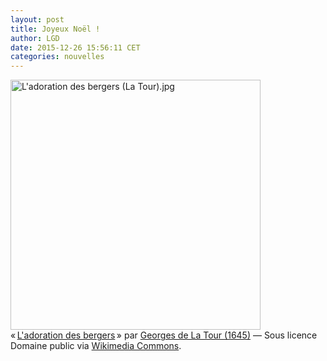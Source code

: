```yaml
---
layout: post
title: Joyeux Noël !
author: LGD
date: 2015-12-26 15:56:11 CET
categories: nouvelles
---
```


<p><a class="intense" href="https://commons.wikimedia.org/wiki/File:L%27adoration_des_bergers_(La_Tour).jpg#/media/File:L%27adoration_des_bergers_(La_Tour).jpg"><img alt="L'adoration des bergers (La Tour).jpg" src="https://upload.wikimedia.org/wikipedia/commons/2/2c/L%27adoration_des_bergers_%28La_Tour%29.jpg" width="400"></a><br>« <a href="https://commons.wikimedia.org/wiki/File:L%27adoration_des_bergers_(La_Tour).jpg#/media/File:L%27adoration_des_bergers_(La_Tour).jpg">L'adoration des bergers</a> » par <a href="//fr.wikipedia.org/wiki/Georges_de_La_Tour" class="extiw" title="fr:Georges de La Tour">Georges de La Tour (1645)</a> — Sous licence Domaine public via <a href="//commons.wikimedia.org/wiki/">Wikimedia Commons</a>.</p>
